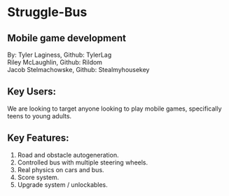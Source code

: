# Struggle-Bus  

## Mobile game development  
By: Tyler Laginess, Github: TylerLag  
Riley McLaughlin, Github: Rildom  
Jacob Stelmachowske, Github: Stealmyhousekey  

## Key Users: 
We are looking to target anyone looking to play mobile games, specifically teens to young adults.  

## Key Features: 
1) Road and obstacle autogeneration.  
2) Controlled bus with multiple steering wheels.  
3) Real physics on cars and bus.  
4) Score system.  
5) Upgrade system / unlockables.  
